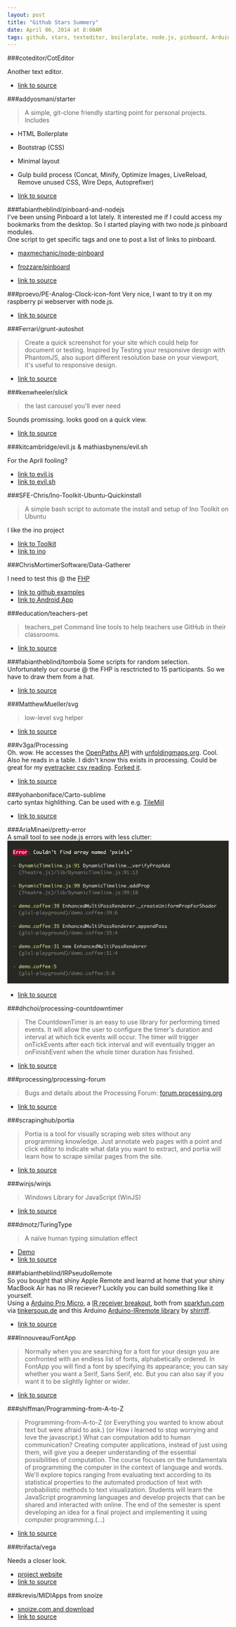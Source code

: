 ```yaml
---
layout: post
title: "Github Stars Summery"
date: April 06, 2014 at 8:00AM
tags: github, stars, texteditor, boilerplate, node.js, pinboard, Arduino, procesing, maps unfoldingmaps, Open Paths,
---
```


###coteditor/CotEditor  

Another text editor.  

- [link to source](http://ift.tt/1iQy4rw)  

###addyosmani/starter  

>A simple, git-clone friendly starting point for personal projects.
Includes  
- HTML Boilerplate
- Bootstrap (CSS)
- Minimal layout
- Gulp build process (Concat, Minify, Optimize Images, LiveReload, Remove unused CSS, Wire Deps, Autoprefixer) 

- [link to source](http://ift.tt/1mk7ZBU)  

###fabiantheblind/pinboard-and-nodejs  
I've been unsing Pinboard a lot lately. It interested me if I could access my bookmarks from the desktop. So I started playing with two node.js pinboard modules.  
One script to get specific tags and one to post a list of links to pinboard.  
- [maxmechanic/node-pinboard](https://github.com/maxmechanic/node-pinboard)  
- [frozzare/pinboard](https://github.com/frozzare/node-pinboard)  

- [link to source](http://ift.tt/1fkJJ1j)  

###proevo/PE-Analog-Clock-icon-font
Very nice, I want to try it on my raspberry pi webserver with node.js.  
- [link to source](http://ift.tt/1hv0lEj)  

###Ferrari/grunt-autoshot  
>Create a quick screenshot for your site which could help for document or testing. Inspired by Testing your responsive design with PhantomJS, also suport different resolution base on your viewport, it's useful to responsive design.  

- [link to source](http://ift.tt/1emdgUn)  

###kenwheeler/slick
>the last carousel you'll ever need

Sounds promissing. looks good on a quick view.  

- [link to source](http://ift.tt/1hp3IZs)  

###kitcambridge/evil.js & mathiasbynens/evil.sh

For the April fooling?  

- [link to evil.js](http://ift.tt/1ggxL4K)  
- [link to evil.sh](http://ift.tt/19134OE)  

###SFE-Chris/Ino-Toolkit-Ubuntu-Quickinstall  
>A simple bash script to automate the install and setup of Ino Toolkit on Ubuntu  

I like the ino project

- [link to Toolkit](http://ift.tt/QEDDQI)  
- [link to ino](http://inotool.org)  

###ChrisMortimerSoftware/Data-Gatherer  

I need to test this @ the [FHP](http://design.fh-potsdam.de/studiengaenge/interfacedesign.html)  

- [link to github examples](http://ift.tt/1pZobur)  
- [link to Android App](http://www.appbrain.com/app/data-gatherer/com.chrismortimer.DataGatherer)  

###education/teachers-pet
>teachers_pet
> Command line tools to help teachers use GitHub in their classrooms.  

- [link to source](http://ift.tt/1hCXjxF)  

###fabiantheblind/tombola
Some scripts for random selection. Unfortunately our course @ the FHP is resctricted to 15 participants. So we have to draw them from a hat.  

- [link to source](http://ift.tt/1pZ4ZNv)  

###MatthewMueller/svg  
>low-level svg helper  

- [link to source](http://ift.tt/1hCXiK5)  

###v3ga/Processing  
Oh. wow. He accesses the [OpenPaths API](https://openpaths.cc) with [unfoldingmaps.org](http://unfoldingmaps.org). Cool. Also he reads in a table. I didn't know this exists in processing. Could be great for my [eyetracker csv reading](https://github.com/FH-Potsdam/tobii_eyetracker_csv_reading). [Forked it](https://github.com/fabiantheblind/v3gaProcessing).  

- [link to source](http://ift.tt/1pS7wsA)  

###yohanboniface/Carto-sublime  
carto syntax highlithing. Can be used with e.g. [TileMill](https://www.mapbox.com/tilemill/)  

- [link to source](http://ift.tt/1pS7uku)  

###AriaMinaei/pretty-error  
A small tool to see node.js errors with less clutter:  
![pretty errors](https://raw.githubusercontent.com/AriaMinaei/pretty-error/master/docs/images/pretty-error-screenshot.png)  

- [link to source](http://ift.tt/1b0zzO3)  

###dhchoi/processing-countdowntimer
> The CountdownTimer is an easy to use library for performing timed events. It will allow the user to configure the timer's duration and interval at which tick events will occur. The timer will trigger onTickEvents after each tick interval and will eventually trigger an onFinishEvent when the whole timer duration has finished.  

- [link to source](http://ift.tt/PoiyJk)  

###processing/processing-forum  
> Bugs and details about the Processing Forum: [forum.processing.org](http://forum.processing.org)  

- [link to source](http://ift.tt/1hmstVM)  

###scrapinghub/portia  
> Portia is a tool for visually scraping web sites without any programming knowledge. Just annotate web pages with a point and click editor to indicate what data you want to extract, and portia will learn how to scrape similar pages from the site.  

- [link to source](http://ift.tt/1hfo2vR)  

###winjs/winjs  
>Windows Library for JavaScript (WinJS)  

- [link to source](http://ift.tt/1fueAZb)  

###dmotz/TuringType  
> A naïve human typing simulation effect  

- [Demo](http://oxism.com/TuringType/)  
- [link to source](http://ift.tt/1heto0i)  

###fabiantheblind/IRPseudoRemote  
So you bought that shiny Apple Remote and learnd at home that your shiny MacBook Air has no IR reciever? Luckily you can build something like it yourself.  
Using a [Arduino Pro Micro](https://www.tinkersoup.de/pro-micro-a-5v-16mhz/a-1222/), a [IR receiver breakout](https://www.tinkersoup.de/ir-receiver-breakout/a-241/), both from [sparkfun.com](http://sparkfun.com) via [tinkersoup.de](http://tinkersoup.de) and this Arduino [Arduino-IRremote library](https://github.com/shirriff/Arduino-IRremote) by [shirriff](https://github.com/shirriff).  
- [link to source](http://ift.tt/1fNI04S)  

###Innouveau/FontApp  
>Normally when you are searching for a font for your design you are confronted with an endless list of fonts, alphabetically ordered. In FontApp you will find a font by specifying its appearance; you can say whether you want a Serif, Sans Serif, etc. But you can also say if you want it to be slightly lighter or wider. 

- [link to source](http://ift.tt/1mKWovK)  

###shiffman/Programming-from-A-to-Z  
>Programming-from-A-to-Z
>(or Everything you wanted to know about text but were afraid to ask.)
>(or How i learned to stop worrying and love the javascript.)
>What can computation add to human communication? Creating computer applications, instead of just using them, will give you a deeper understanding of the essential possibilities of computation. The course focuses on the fundamentals of programming the computer in the context of language and words. We'll explore topics ranging from evaluating text according to its statistical properties to the automated production of text with probabilistic methods to text visualization. Students will learn the JavaScript programming languages and develop projects that can be shared and interacted with online. The end of the semester is spent developing an idea for a final project and implementing it using computer programming.(…)

- [link to source](http://ift.tt/1ka3T2l)  

###trifacta/vega  

Needs a closer look.  

- [project website](http://trifacta.github.io/vega/)  
- [link to source](http://ift.tt/1eb5UHH)  

###krevis/MIDIApps from snoize  
- [snoize.com and download](http://www.snoize.com)
- [link to source](http://ift.tt/1fPFvim)  
